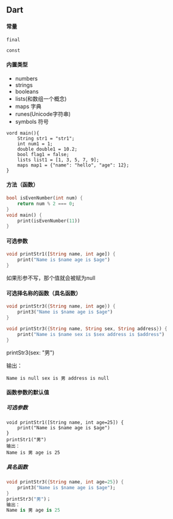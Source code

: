 ## Dart

#### 常量

`final`

`const`

#### 内置类型

- numbers
- strings
- booleans
- lists(和数组一个概念)
- maps 字典
- runes(Unicode字符串)
- symbols 符号

```dar
vord main(){
    String str1 = "str1";
    int num1 = 1;
    double double1 = 10.2;
    bool flag1 = false;
    lists list1 = [1, 3, 5, 7, 9];
    maps map1 = {"name": "hello", "age": 12};
}
```

#### 方法（函数）

```dart
bool isEvenNumber(int num) {
    return num % 2 === 0;
}
void main() {
    print(isEvenNumber(11))
}
```

#### 可选参数

```dart
void printStr1([String name, int age]) {
    print("Name is $name age is $age")
}
```

如果形参不写，那个值就会被赋为null

#### 可选择名称的函数（具名函数）

```dart
void printStr3({String name, int age}) {
    print3("Name is $name age is $age")
}
```

```dart
void printStr3({String name, String sex, String address}) {
    print("Name is $name sex is $sex address is $address")
}
```

printStr3(sex: "男")

输出：

```shel
Name is null sex is 男 address is null
```

#### 函数参数的默认值

##### 可选参数

```dar
void printStr1([String name, int age=25]) {
    print("Name is $name age is $age")
}
printStr1("男")
输出：
Name is 男 age is 25
```

##### 具名函数

```dart
void printStr3({String name, int age=25}) {
    print3("Name is $name age is $age");
}
printStr3("男")；
输出：
Name is 男 age is 25
```


































